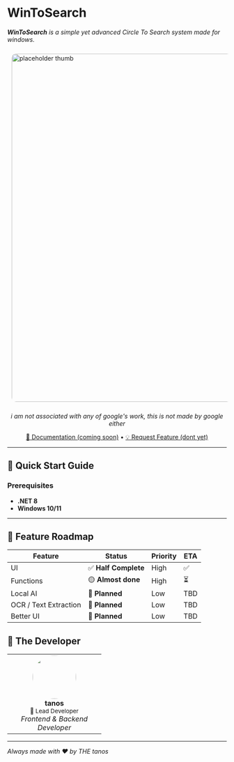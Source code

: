 # WinToSearch

_**WinToSearch** is a simple yet advanced Circle To Search system made for windows._

<img src="https://tanos.is-a.dev/images/puresakura.png" alt="placeholder thumb" width="800px" style="border-radius: 10px; margin: 10px;">

<div align="center">

_i am not associated with any of google's work, this is not made by google either_

[📖 Documentation (coming soon)](#) • [💡 Request Feature (dont yet)](https://github.com/tanosshi/wintosearch/issues)

</div>

---

## 🚀 Quick Start Guide

### Prerequisites

- **.NET 8**
- **Windows 10/11**

---

## 🎯 Feature Roadmap

<div align="center">

| Feature               | Status               | Priority | ETA |
| --------------------- | -------------------- | -------- | --- |
| UI                    | ✅ **Half Complete** | High     | ✅  |
| Functions             | 🟡 **Almost done**   | High     | ⏳  |
| Local AI              | 🔄 **Planned**       | Low      | TBD |
| OCR / Text Extraction | 🔄 **Planned**       | Low      | TBD |
| Better UI             | 🔄 **Planned**       | Low      | TBD |

</div>

## 🤝 The Developer

<div align="center">
<table>
<tr>
<td align="center" width="200px">
<img src="https://github.com/tanosshi.png" width="100px" style="border-radius: 50%"><br>
<strong>tanos</strong><br>
<sub>🎯 Lead Developer</sub><br>
<em>Frontend & Backend Developer</em>
</td>
</tr>
</table>

</div>

<div align="center">
</div>

---

_Always made with ❤️ by THE tanos_

